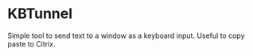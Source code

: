# KBTunnel

Simple tool to send text to a window as a keyboard input.
Useful to copy paste to Citrix.
